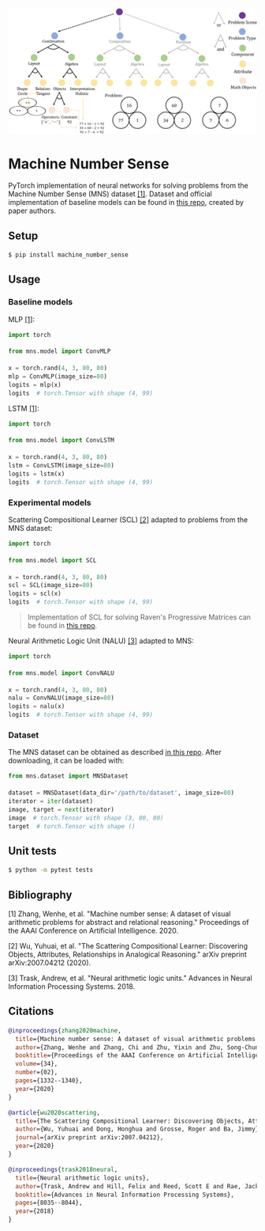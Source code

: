 ![image](mns.png)

# Machine Number Sense
PyTorch implementation of neural networks for solving problems from the Machine Number Sense (MNS) dataset [[1]](#1).
Dataset and official implementation of baseline models can be found in [this repo](https://github.com/zwh1999anne/Machine-Number-Sense-Dataset), created by paper authors.

## Setup
```bash
$ pip install machine_number_sense
```

## Usage

### Baseline models
MLP [[1]](#1):
```python
import torch

from mns.model import ConvMLP

x = torch.rand(4, 3, 80, 80)
mlp = ConvMLP(image_size=80)
logits = mlp(x)
logits  # torch.Tensor with shape (4, 99)
```

LSTM [[1]](#1):
```python
import torch

from mns.model import ConvLSTM

x = torch.rand(4, 3, 80, 80)
lstm = ConvLSTM(image_size=80)
logits = lstm(x)
logits  # torch.Tensor with shape (4, 99)
```

### Experimental models
Scattering Compositional Learner (SCL) [[2]](#2) adapted to problems from the MNS dataset:
```python
import torch

from mns.model import SCL

x = torch.rand(4, 3, 80, 80)
scl = SCL(image_size=80)
logits = scl(x)
logits  # torch.Tensor with shape (4, 99)
```
> Implementation of SCL for solving Raven's Progressive Matrices can be found in [this repo](https://github.com/mikomel/scattering-compositional-learner). 

Neural Arithmetic Logic Unit (NALU) [[3]](#3) adapted to MNS:
```python
import torch

from mns.model import ConvNALU

x = torch.rand(4, 3, 80, 80)
nalu = ConvNALU(image_size=80)
logits = nalu(x)
logits  # torch.Tensor with shape (4, 99)
```

### Dataset
The MNS dataset can be obtained as described [in this repo](https://github.com/zwh1999anne/Machine-Number-Sense-Dataset).
After downloading, it can be loaded with:
```python
from mns.dataset import MNSDataset

dataset = MNSDataset(data_dir='/path/to/dataset', image_size=80)
iterator = iter(dataset)
image, target = next(iterator)
image  # torch.Tensor with shape (3, 80, 80)
target  # torch.Tensor with shape ()
```

## Unit tests
```bash
$ python -m pytest tests
```

## Bibliography
<a id="1">[1]</a> Zhang, Wenhe, et al. "Machine number sense: A dataset of visual arithmetic problems for abstract and relational reasoning." Proceedings of the AAAI Conference on Artificial Intelligence. 2020.

<a id="2">[2]</a> Wu, Yuhuai, et al. "The Scattering Compositional Learner: Discovering Objects, Attributes, Relationships in Analogical Reasoning." arXiv preprint arXiv:2007.04212 (2020).

<a id="3">[3]</a> Trask, Andrew, et al. "Neural arithmetic logic units." Advances in Neural Information Processing Systems. 2018.

## Citations
```bibtex
@inproceedings{zhang2020machine,
  title={Machine number sense: A dataset of visual arithmetic problems for abstract and relational reasoning},
  author={Zhang, Wenhe and Zhang, Chi and Zhu, Yixin and Zhu, Song-Chun},
  booktitle={Proceedings of the AAAI Conference on Artificial Intelligence},
  volume={34},
  number={02},
  pages={1332--1340},
  year={2020}
}
```

```bibtex
@article{wu2020scattering,
  title={The Scattering Compositional Learner: Discovering Objects, Attributes, Relationships in Analogical Reasoning},
  author={Wu, Yuhuai and Dong, Honghua and Grosse, Roger and Ba, Jimmy},
  journal={arXiv preprint arXiv:2007.04212},
  year={2020}
}
```

```bibtex
@inproceedings{trask2018neural,
  title={Neural arithmetic logic units},
  author={Trask, Andrew and Hill, Felix and Reed, Scott E and Rae, Jack and Dyer, Chris and Blunsom, Phil},
  booktitle={Advances in Neural Information Processing Systems},
  pages={8035--8044},
  year={2018}
}
```
